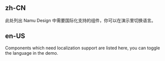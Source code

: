 ## zh-CN

此处列出 Namu Design 中需要国际化支持的组件，你可以在演示里切换语言。

## en-US

Components which need localization support are listed here, you can toggle the language in the demo.
